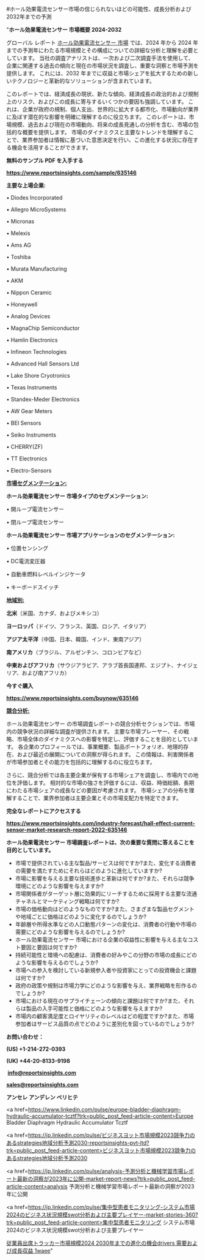 #ホール効果電流センサー市場の信じられないほどの可能性、成長分析および2032年までの予測

"<strong>ホール効果電流センサー 市場概要 2024-2032</strong>

グローバル レポート <a href=https://www.reportsinsights.com/sample/635146>ホール効果電流センサー 市場</a> では、2024 年から 2024 年までの予測年にわたる市場規模とその構成についての詳細な分析と理解を必要としています。 当社の調査アナリストは、一次および二次調査手法を使用して、企業に関連する過去の傾向と現在の市場状況を調査し、重要な洞察と市場予測を提供します。 これには、2032 年までに収益と市場シェアを拡大​​するための新しいテクノロジーと革新的なソリューションが含まれています。

このレポートでは、経済成長の現状、新たな傾向、経済成長の政治的および規制上のリスク、およびこの成長に寄与するいくつかの要因も強調しています。 これは、企業が政府の規制、個人支出、世界的に拡大する都市化、市場動向が業界に及ぼす潜在的な影響を明確に理解するのに役立ちます。 このレポートは、市場規模、過去および現在の市場動向、将来の成長見通しの分析を含む、市場の包括的な概要を提供します。 市場のダイナミクスと主要なトレンドを理解することで、業界参加者は情報に基づいた意思決定を行い、この進化する状況に存在する機会を活用することができます。

<strong><b>無料のサンプル PDF を入手する</b></strong>

<a href=https://www.reportsinsights.com/sample/635146><strong><u>https://www.reportsinsights.com/sample/635146</u></strong></a>

<strong>主要な上場企業:</strong>

• Diodes Incorporated

• Allegro MicroSystems

• Micronas

• Melexis

• Ams AG

• Toshiba

• Murata Manufacturing

• AKM

• Nippon Ceramic

• Honeywell

• Analog Devices

• MagnaChip Semiconductor

• Hamlin Electronics

• Infineon Technologies

• Advanced Hall Sensors Ltd

• Lake Shore Cryotronics

• Texas Instruments

• Standex-Meder Electronics

• AW Gear Meters

• BEI Sensors

• Seiko Instruments

• CHERRY(ZF)

• TT Electronics

• Electro-Sensors

<strong><u>市場セグメンテーション</u></strong><strong><u>:</u></strong>

<strong>ホール効果電流センサー 市場タイプのセグメンテーション:</strong>

• 開ループ電流センサー

• 閉ループ電流センサー

<strong>ホール効果電流センサー 市場アプリケーションのセグメンテーション:</strong>

• 位置センシング

• DC電流変圧器

• 自動車燃料レベルインジケータ

• キーボードスイッチ

<strong><u>地域別</u></strong><strong><u>:</u></strong>

<strong>北米</strong>（米国、カナダ、およびメキシコ）

<strong>ヨーロッパ</strong>（ドイツ、フランス、英国、ロシア、イタリア）

<strong>アジア太平洋</strong>（中国、日本、韓国、インド、東南アジア）

<strong>南アメリカ</strong>（ブラジル、アルゼンチン、コロンビアなど）

<strong>中東およびアフリカ</strong>（サウジアラビア、アラブ首長国連邦、エジプト、ナイジェリア、および南アフリカ）

<strong>今すぐ購入</strong>

<a href=https://www.reportsinsights.com/buynow/635146><strong><u>https://www.reportsinsights.com/buynow/635146</u></strong></a>

<strong><u>競合分析:</u></strong>

ホール効果電流センサー の市場調査レポートの競合分析セクションでは、市場内の競争状況の詳細な調査が提供されます。 主要な市場プレーヤー、その戦略、市場全体のダイナミクスへの影響を特定し、評価することを目的としています。 各企業のプロフィールでは、事業概要、製品ポートフォリオ、地理的存在、および最近の展開についての洞察が得られます。 この情報は、利害関係者が市場参加者とその能力を包括的に理解するのに役立ちます。

さらに、競合分析では各主要企業が保有する市場シェアを調査し、市場内での地位を評価します。 相対的な市場の強さを評価するには、収益、時価総額、長期にわたる市場シェアの成長などの要因が考慮されます。 市場シェアの分布を理解することで、業界参加者は主要企業とその市場支配力を特定できます。

<strong>完全なレポートにアクセスする</strong>

<a href=https://www.reportsinsights.com/industry-forecast/hall-effect-current-sensor-market-research-report-2022-635146><strong><u><b>https://www.reportsinsights.com/industry-forecast/hall-effect-current-sensor-market-research-report-2022-635146</b></u></strong></a>

<strong><b>ホール効果電流センサー 市場調査レポートは、次の重要な質問に答えることを目的としています。</b></strong>
<ul>
  <li>市場で提供されている主な製品/サービスは何ですか?また、変化する消費者の需要を満たすためにそれらはどのように進化していますか?</li>
  <li>市場に影響を与える主要な技術進歩と革新は何ですか?また、それらは競争環境にどのような影響を与えますか?</li>
  <li>市場関係者がターゲット層に効果的にリーチするために採用する主要な流通チャネルとマーケティング戦略は何ですか?</li>
  <li>市場の価格動向はどのようなものですか?また、さまざまな製品セグメントや地域ごとに価格はどのように変化するのでしょうか?</li>
  <li>年齢層や所得水準などの人口動態パターンの変化は、消費者の行動や市場の需要にどのような影響を与えるのでしょうか?</li>
  <li>ホール効果電流センサー 市場における企業の収益性に影響を与える主なコスト要因と要因は何ですか?</li>
  <li>持続可能性と環境への配慮は、消費者の好みやこの分野の市場の成長にどのような影響を与えるのでしょうか?</li>
  <li>市場への参入を検討している新規参入者や投資家にとっての投資機会と課題は何ですか?</li>
  <li>政府の政策や規制は市場力学にどのような影響を与え、業界戦略を形作るのでしょうか?</li>
  <li>市場における現在のサプライチェーンの傾向と課題は何ですか?また、それらは製品の入手可能性と価格にどのような影響を与えますか?</li>
  <li>市場内の顧客満足度とロイヤリティのレベルはどの程度ですか?また、市場参加者はサービス品質の点でどのように差別化を図っているのでしょうか?</li>
</ul>
<strong>お問い合わせ：</strong>

<strong>(US) +1-214-272-0393</strong>

<strong>(UK) +44-20-8133-9198</strong>

<strong> </strong><a href=info@reportsinsights.com><strong><u>info@reportsinsights.com</u></strong></a>

<a href=sales@reportsinsights.com><strong><u>sales@reportsinsights.com</u></strong></a>

<strong>アンセレ アンデレン ベリヒテ</strong>

<a href=https://www.linkedin.com/pulse/europe-bladder-diaphragm-hydraulic-accumulator-tcztf?trk=public_post_feed-article-content>Europe Bladder Diaphragm Hydraulic Accumulator Tcztf</a>

<a href=https://jp.linkedin.com/pulse/ビジネスヨット市場規模2023競争力のあるstrategies地域分析予測2030-reportsinsights-pvt-ltd?trk=public_post_feed-article-content>ビジネスヨット市場規模2023競争力のあるstrategies地域分析予測2030</a>

<a href=https://jp.linkedin.com/pulse/analysis-予測分析と機械学習市場レポート最新の洞察が2023年に公開-market-report-news?trk=public_post_feed-article-content>analysis 予測分析と機械学習市場レポート最新の洞察が2023年に公開</a>

<a href=https://jp.linkedin.com/pulse/集中型患者モニタリング-システム市場2024のビジネス状況規模swot分析および主要プレイヤー-market-stories-360?trk=public_post_feed-article-content>集中型患者モニタリング システム市場2024のビジネス状況規模swot分析および主要プレイヤー</a>

<a href=https://www.linkedin.com/pulse/従業員出席トラッカー市場規模2024-2030年までの進化の機会drivers-需要および成長収益-1waee/>従業員出席トラッカー市場規模2024 2030年までの進化の機会drivers 需要および成長収益 1waee</a>"
